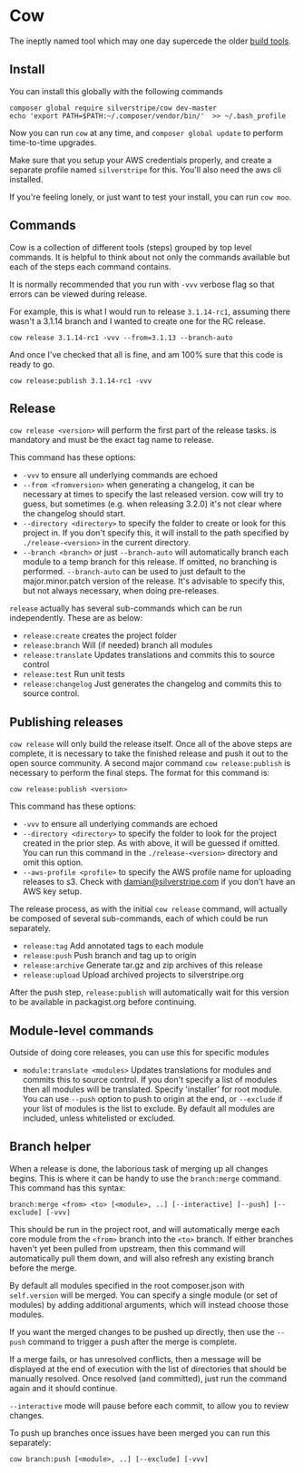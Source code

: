 # Cow

The ineptly named tool which may one day supercede the older [build tools](https://github.com/silverstripe/silverstripe-buildtools).

## Install

You can install this globally with the following commands

```
composer global require silverstripe/cow dev-master
echo 'export PATH=$PATH:~/.composer/vendor/bin/'  >> ~/.bash_profile
```

Now you can run `cow` at any time, and `composer global update` to perform time-to-time upgrades.

Make sure that you setup your AWS credentials properly, and create a separate profile named `silverstripe`
for this. You'll also need the aws cli installed.

If you're feeling lonely, or just want to test your install, you can run `cow moo`.

## Commands

Cow is a collection of different tools (steps) grouped by top level commands. It is helpful to think about
not only the commands available but each of the steps each command contains.

It is normally recommended that you run with `-vvv` verbose flag so that errors can be viewed during release.

For example, this is what I would run to release `3.1.14-rc1`, assuming there wasn't a 3.1.14 branch and I wanted
to create one for the RC release.

```
cow release 3.1.14-rc1 -vvv --from=3.1.13 --branch-auto
```

And once I've checked that all is fine, and am 100% sure that this code is ready to go.

```
cow release:publish 3.1.14-rc1 -vvv
```

## Release

`cow release <version>` will perform the first part of the release tasks.
<version> is mandatory and must be the exact tag name to release.

This command has these options:

* `-vvv` to ensure all underlying commands are echoed
* `--from <fromversion>` when generating a changelog, it can be necessary at times to specify the last released version.
  cow will try to guess, but sometimes (e.g. when releasing 3.2.0) it's not clear where the changelog should start.
* `--directory <directory>` to specify the folder to create or look for this project in. If you don't specify this,
it will install to the path specified by `./release-<version>` in the current directory.
* `--branch <branch>` or just `--branch-auto` will automatically branch each module to a temp branch for this release.
  If omitted, no branching is performed. `--branch-auto` can be used to just default to the major.minor.patch
  version of the release. It's advisable to specify this, but not always necessary, when doing pre-releases.

`release` actually has several sub-commands which can be run independently. These are as below:

* `release:create` creates the project folder
* `release:branch` Will (if needed) branch all modules
* `release:translate` Updates translations and commits this to source control
* `release:test` Run unit tests
* `release:changelog` Just generates the changelog and commits this to source control.

## Publishing releases

`cow release` will only build the release itself. Once all of the above steps are complete, it is necessary
to take the finished release and push it out to the open source community. A second major command `cow release:publish`
is necessary to perform the final steps. The format for this command is:

`cow release:publish <version>`

This command has these options:

* `-vvv` to ensure all underlying commands are echoed
* `--directory <directory>` to specify the folder to look for the project created in the prior step. As with
  above, it will be guessed if omitted. You can run this command in the `./release-<version>` directory and 
  omit this option.
* `--aws-profile <profile>` to specify the AWS profile name for uploading releases to s3. Check with
  damian@silverstripe.com if you don't have an AWS key setup. 

The release process, as with the initial `cow release` command, will actually be composed of several sub-commands,
each of which could be run separately.

* `release:tag` Add annotated tags to each module
* `release:push` Push branch and tag up to origin
* `release:archive` Generate tar.gz and zip archives of this release
* `release:upload` Upload archived projects to silverstripe.org

After the push step, `release:publish` will automatically wait for this version to be available in packagist.org
before continuing.

## Module-level commands

Outside of doing core releases, you can use this for specific modules

* `module:translate <modules>` Updates translations for modules and commits this to source control. If you
don't specify a list of modules then all modules will be translated. Specify 'installer' for root module.
You can use `--push` option to push to origin at the end, or `--exclude` if your list of modules is the list
to exclude. By default all modules are included, unless whitelisted or excluded.

## Branch helper

When a release is done, the laborious task of merging up all changes begins. This is where it
can be handy to use the `branch:merge` command. This command has this syntax:

`branch:merge <from> <to> [<module>, ..] [--interactive] [--push] [--exclude] [-vvv]`

This should be run in the project root, and will automatically merge each core module
from the `<from>` branch into the `<to>` branch. If either branches haven't yet been
pulled from upstream, then this command will automatically pull them down, and will also
refresh any existing branch before the merge.

By default all modules specified in the root composer.json with `self.version` will be merged.
You can specify a single module (or set of modules) by adding additional arguments, which will
instead choose those modules.

If you want the merged changes to be pushed up directly, then use the `--push` command to
trigger a push after the merge is complete.

If a merge fails, or has unresolved conflicts, then a message will be displayed at the end of
execution with the list of directories that should be manually resolved. Once resolved (and
committed), just run the command again and it should continue.

`--interactive` mode will pause before each commit, to allow you to review changes.

To push up branches once issues have been merged you can run this separately:

`cow branch:push [<module>, ..] [--exclude] [-vvv]`
